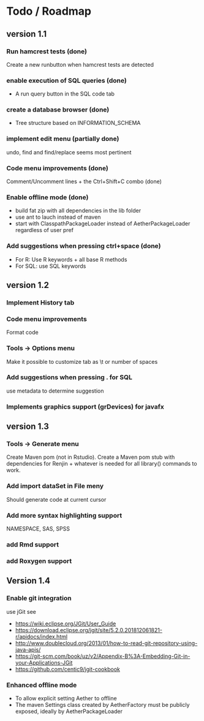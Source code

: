 # Todo / Roadmap

## version 1.1
### Run hamcrest tests (done)
Create a new runbutton when hamcrest tests are detected
 
### enable execution of SQL queries  (done)
- A run query button in the SQL code tab

### create a database browser (done)
- Tree structure based on INFORMATION_SCHEMA
    
### implement edit menu (partially done)
undo, find and find/replace seems most pertinent

### Code menu improvements (done)
Comment/Uncomment lines + the Ctrl+Shift+C combo (done)

### Enable offline mode (done)
- build fat zip with all dependencies in the lib folder
- use ant to lauch instead of maven
- start with ClasspathPackageLoader instead of AetherPackageLoader regardless of user pref

### Add suggestions when pressing ctrl+space  (done)
- For R: Use R keywords + all base R methods
- For SQL: use SQL keywords

## version 1.2

### Implement History tab

### Code menu improvements
Format code

### Tools -> Options menu
Make it possible to customize tab as \t or number of spaces

### Add suggestions when pressing . for SQL
use metadata to determine suggestion 

### Implements graphics support (grDevices) for javafx

## version 1.3

### Tools -> Generate menu
Create Maven pom (not in Rstudio). Create a Maven pom stub with dependencies for 
Renjin + whatever is needed for all library() commands to work.

### Add import dataSet in File meny
Should generate code at current cursor

### Add more syntax highlighting support
NAMESPACE, SAS, SPSS

### add Rmd support

### add Roxygen support

## Version 1.4
### Enable git integration
use jGit see 
- https://wiki.eclipse.org/JGit/User_Guide
- https://download.eclipse.org/jgit/site/5.2.0.201812061821-r/apidocs/index.html
- http://www.doublecloud.org/2013/01/how-to-read-git-repository-using-java-apis/
- https://git-scm.com/book/uz/v2/Appendix-B%3A-Embedding-Git-in-your-Applications-JGit
- https://github.com/centic9/jgit-cookbook

### Enhanced offline mode
- To allow explicit setting Aether to offline
- The maven Settings class created by AetherFactory must be publicly exposed,
ideally by AetherPackageLoader  